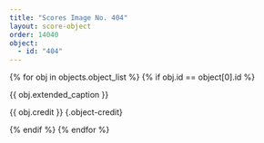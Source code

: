 ```yaml
---
title: "Scores Image No. 404"
layout: score-object
order: 14040
object:
  - id: "404"
---
```


{% for obj in objects.object_list %}
{% if obj.id == object[0].id %}

{{ obj.extended_caption }}

{{ obj.credit }} {.object-credit}

{% endif %}
{% endfor %}
